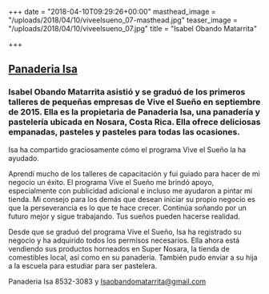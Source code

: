 +++
date = "2018-04-10T09:29:26+00:00"
masthead_image = "/uploads/2018/04/10/viveelsueno_07-masthead.jpg"
teaser_image = "/uploads/2018/04/10/viveelsueno_07.jpg"
title = "Isabel Obando Matarrita"

+++
## [Panaderia Isa](https://www.facebook.com/isapanaderia/)

### Isabel Obando Matarrita asistió y se graduó de los primeros talleres de pequeñas empresas de Vive el Sueño en septiembre de 2015. Ella es la propietaria de Panaderia Isa, una panadería y pastelería ubicada en Nosara, Costa Rica. Ella ofrece deliciosas empanadas, pasteles y pasteles para todas las ocasiones.

Isa ha compartido graciosamente cómo el programa Vive el Sueño la ha ayudado.

Aprendí mucho de los talleres de capacitación y fui guiado para hacer de mi negocio un éxito. El programa Vive el Sueño me brindó apoyo, especialmente con publicidad adicional e incluso me ayudaron a pintar mi tienda. Mi consejo para los demás que desean iniciar su propio negocio es que la perseverancia es lo que te hace crecer. Continúa soñando por un futuro mejor y sigue trabajando. Tus sueños pueden hacerse realidad.

Desde que se graduó del programa Vive el Sueño, Isa ha registrado su negocio y ha adquirido todos los permisos necesarios. Ella ahora está vendiendo sus productos horneados en Super Nosara, la tienda de comestibles local, así como en su panadería. También pudo enviar a su hija a la escuela para estudiar para ser pastelera.

Panaderia Isa 8532-3083 y Isaobandomatarrita@gmail.com